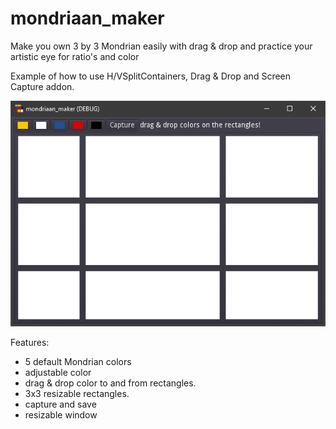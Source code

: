 # mondriaan_maker
Make you own 3 by 3 Mondrian easily with drag &amp; drop and practice your artistic eye for ratio's and color

Example of how to use H/VSplitContainers, Drag & Drop and Screen Capture addon.

![screenshot](https://raw.githubusercontent.com/boukew99/mondriaan_maker/main/screenshot/Screenshot%202022-03-23%20170044.png?token=GHSAT0AAAAAABSAUQDMGE2UI7E4V5S5WOYQYR3I4TA)


Features:

* 5 default Mondrian colors
* adjustable color
* drag & drop color to and from rectangles.
* 3x3 resizable rectangles.
* capture and save
* resizable window
